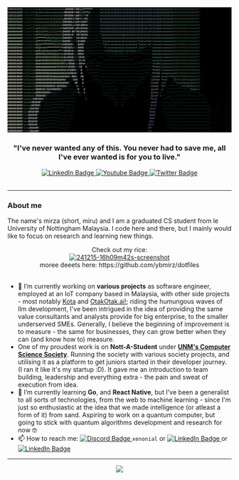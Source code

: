 <img src="./img/her1.gif" alt="just lovely" />

<h3 align="center"><strong>
"I've never wanted any of this. You never had to save me, all I've ever wanted is for you to live."
</strong></h3>

<div id="badges" align="center">
  <a href="http://linkedin.com/in/mirzahidayat">
    <img src="https://img.shields.io/badge/LinkedIn-blue?style=flat-square&logo=linkedin&logoColor=white" alt="LinkedIn Badge"/>
  </a>
  <a href="https://www.instagram.com/miruuuza/">
    <img src="https://img.shields.io/badge/Instagram-cd486b?style=flat-square&logo=youtube&logoColor=white" alt="Youtube Badge"/>
  </a>
  <a href="https://x.com/miruuuza">
    <img src="https://img.shields.io/badge/Twitter-blue?style=flat-square&logo=twitter&logoColor=white" alt="Twitter Badge"/>
  </a>
</div>
<div align="center">
<img src="https://komarev.com/ghpvc/?username=ybmirz&style=flat-square&color=red" alt=""/>
</div>

---

### About me

The name's mirza (short, miru) and I am a graduated CS student from le University of Nottingham Malaysia. I code here and there, but I mainly would like to focus on research and learning new things.

<div align="center">
Check out my rice: <br>
<a href="https://ibb.co/nD7cFm3"><img src="https://i.ibb.co/p3fzSwW/241215-16h09m42s-screenshot.png" alt="241215-16h09m42s-screenshot" border="0"></a><br>
moree deeets here: https://github.com/ybmirz/dotfiles <br>
</div><br>

- 🔭 I’m currently working on **various projects** as software engineer, employed at an IoT company based in Malaysia, with other side projects - most notably [Kota](https://thekota.app) and [OtakOtak.ai!](https://otakotak.ai); riding the humungous waves of llm development, I've been intrigued in the idea of providing the same value consultants and analysts provide for big enterprise, to the smaller underserved SMEs. Generally, I believe the beginning of improvement is to measure - the same for businesses, they can grow better when they can (and know how to) measure.
- One of my proudest work is on **Nott-A-Student** under **[UNM's Computer Science Society](https://github.com/UoN-Computer-Science-Society)**. Running the society with various society projects, and utilising it as a platform to get juniors started in their developer journey. (I ran it like it's my startup :D). It gave me an introduction to team building, leadership and everything extra - the pain and sweat of execution from idea.
- 🌱 I’m currently learning **Go**, and **React Native**, but I've been a generalist to all sorts of technologies, from the web to machine learning - since I'm just so enthusiastic at the idea that we made intelligence (or atleast a form of it) from sand. Aspiring to work on a quantum computer, but going to stick with quantum algorithms development and research for now 🤓
- 📫 How to reach me: <a href="https://discord.com/channels/@574558925224017920"> <img src="https://img.shields.io/badge/Discord-7289da?style=flat-square&logo=discord&logoColor=white" alt="Discord Badge"/>
  </a> `xenonial` or <a href="http://linkedin.com/in/mirzahidayat">
  <img src="https://img.shields.io/badge/LinkedIn-blue?style=flat-square&logo=linkedin&logoColor=white" alt="LinkedIn Badge"/>
  </a> or <a href="mailto:ybmirz.freelance@gmail.com?subject=[GitHub Reference] Hey there!">
  <img src="https://img.shields.io/badge/e-mail-blue?style=flat-square&logo=mail&logoColor=white" alt="LinkedIn Badge"/>
  </a>

---

<!--START_SECTION:waka-->
<div align="center">
<img src="https://github-readme-stats.vercel.app/api/wakatime?username=xeno&api_domain=wakapi.dev&bg_color=1A202C&title_color=2F855A&icon_color=2F855A&text_color=ffffff&custom_title=Wakapi%20Week%20Stats&layout=compact"/>
</div>
<!--END_SECTION:waka-->
